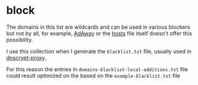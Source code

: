 # block

The domains in this list are wildcards and can be used in various blockers but not by all, for example, [AdAway](https://f-droid.org/en/packages/org.adaway/) or the [hosts](https://en.wikipedia.org/wiki/Hosts_(file)) file itself doesn't offer this possibility.

I use this collection when I generate the `blacklist.txt` file, usually used in [dnscrypt-proxy](https://github.com/DNSCrypt/dnscrypt-proxy).

For this reason the entries in `domains-blacklist-local-additions.txt` file could result optimized on the  based on the `example-blacklist.txt` file